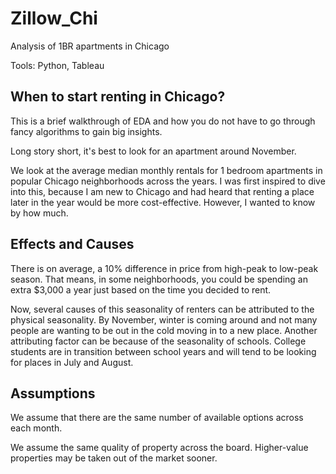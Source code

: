 # Zillow_Chi
Analysis of 1BR apartments in Chicago

Tools: Python, Tableau

## When to start renting in Chicago?
This is a brief walkthrough of EDA and how you do not have to go through fancy algorithms to gain big insights.

Long story short, it's best to look for an apartment around November.

We look at the average median monthly rentals for 1 bedroom apartments in popular Chicago neighborhoods across the years. I was first inspired to dive into this, because I am new to Chicago and had heard that renting a place later in the year would be more cost-effective. However, I wanted to know by how much.

## Effects and Causes
There is on average, a 10% difference in price from high-peak to low-peak season. That means, in some neighborhoods, you could be spending an extra $3,000 a year just based on the time you decided to rent.

Now, several causes of this seasonality of renters can be attributed to the physical seasonality. By November, winter is coming around and not many people are wanting to be out in the cold moving in to a new place. Another attributing factor can be because of the seasonality of schools. College students are in transition between school years and will tend to be looking for places in July and August.

## Assumptions
We assume that there are the same number of available options across each month.

We assume the same quality of property across the board. Higher-value properties may be taken out of the market sooner.
